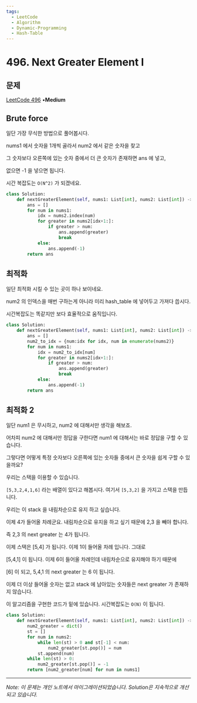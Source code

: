 ```yaml
---
tags:
  - LeetCode
  - Algorithm
  - Dynamic-Programming
  - Hash-Table
---
```


# 496. Next Greater Element I

## 문제

[LeetCode 496](https://leetcode.com/problems/next-greater-element-i/) •**Medium**

## Brute force

일단 가장 무식한 방법으로 풀어봅시다.

nums1 에서 숫자을 1개씩 골라서 num2 에서 같은 숫자을 찾고

그 숫자보다 오른쪽에 있는 숫자 중에서 더 큰 숫자가 존재하면 ans 에 넣고,

없으면 -1 을 넣으면 됩니다.

시간 복잡도는 `O(N^2)` 가 되겠네요.

```python
class Solution:
    def nextGreaterElement(self, nums1: List[int], nums2: List[int]) -> List[int]:
        ans = []
        for num in nums1:
            idx = nums2.index(num)
            for greater in nums2[idx+1:]:
                if greater > num:
                    ans.append(greater)
                    break
            else:
                ans.append(-1)
        return ans
```

## 최적화

일단 최적화 시킬 수 있는 곳이 하나 보이네요.

num2 의 인덱스을 매번 구하는게 아니라 미리 hash_table 에 넣어두고 가져다 씁시다.

시간복잡도는 똑같지만 보다 효율적으로 움직입니다.

```python
class Solution:
    def nextGreaterElement(self, nums1: List[int], nums2: List[int]) -> List[int]:
        ans = []
        num2_to_idx = {num:idx for idx, num in enumerate(nums2)}
        for num in nums1:
            idx = num2_to_idx[num]
            for greater in nums2[idx+1:]:
                if greater > num:
                    ans.append(greater)
                    break
            else:
                ans.append(-1)
        return ans
```

## 최적화 2

일단 num1 은 무시하고, num2 에 대해서만 생각을 해보죠.

어차피 num2 에 대해서만 정답을 구한다면 num1 에 대해서는 바로 정답을 구할 수 있습니다.

그렇다면 어떻게 특정 숫자보다 오른쪽에 있는 숫자들 중에서 큰 숫자을 쉽게 구할 수 있을까요?

우리는 스택을 이용할 수 있습니다.

`[5,3,2,4,1,6]` 라는 배열이 있다고 해봅시다. 여기서 `[5,3,2]` 을 가지고 스택을 만듭니다.

우리는 이 stack 을 내림차순으로 유지 하고 싶습니다.

이제 4가 들어올 차례군요. 내림차순으로 유지을 하고 싶기 때문에 2,3 을 빼야 합니다.

즉 2,3 의 next greater 는 4가 됩니다.

이제 스택은 [5,4] 가 됩니다. 이제 1이 들어올 차례 입니다. 그대로

[5,4,1] 이 됩니다. 이제 6이 들어올 차례인데 내림차순으로 유지해야 하기 때문에

[6] 이 되고, 5,4,1 의 next greater 는 6 이 됩니다.

이제 더 이상 들어올 숫자는 없고 stack 에 남아있는 숫자들은 next greater 가 존재하지 않습니다.

이 알고리즘을 구현한 코드가 밑에 있습니다. 시간복잡도는 `O(N)` 이 됩니다.

```python
class Solution:
    def nextGreaterElement(self, nums1: List[int], nums2: List[int]) -> List[int]:
        num2_greater = dict()
        st = []
        for num in nums2:
            while len(st) > 0 and st[-1] < num:
                num2_greater[st.pop()] = num
            st.append(num)
        while len(st) > 0:
            num2_greater[st.pop()] = -1
        return [num2_greater[num] for num in nums1]
```

---

*Note: 이 문제는 개인 노트에서 마이그레이션되었습니다. Solution은 지속적으로 개선되고 있습니다.*

